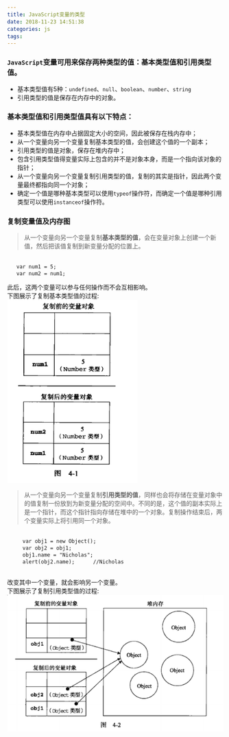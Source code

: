 ```yaml
---
title: JavaScript变量的类型
date: 2018-11-23 14:51:38
categories: js
tags:
---
```

### `JavaScript`变量可用来保存两种类型的值：基本类型值和引用类型值。

<!--more-->
* 基本类型值有5种：`undefined`、`null`、`boolean`、`number`、`string`
* 引用类型的值是保存在内存中的对象。

### 基本类型值和引用类型值具有以下特点：
* 基本类型值在内存中占据固定大小的空间，因此被保存在栈内存中；
* 从一个变量向另一个变量复制基本类型的值，会创建这个值的一个副本；
* 引用类型的值是对象，保存在堆内存中；
* 包含引用类型值得变量实际上包含的并不是对象本身，而是一个指向该对象的指针；
* 从一个变量向另一个变量复制引用类型的值，复制的其实是指针，因此两个变量最终都指向同一个对象；
* 确定一个值是哪种基本类型可以使用`typeof`操作符，而确定一个值是哪种引用类型可以使用`instanceof`操作符。

### 复制变量值及内存图
>从一个变量向另一个变量复制**基本类型的值**，会在变量对象上创建一个新值，然后把该值复制到新变量分配的位置上。

<pre><code>
   var num1 = 5;
   var num2 = num1;
</code></pre>
此后，这两个变量可以参与任何操作而不会互相影响。<br>
下图展示了复制基本类型值的过程:<br>
![复制基本类型值](/images/js/12.png)

>从一个变量向另一个变量复制**引用类型的值**，同样也会将存储在变量对象中的值复制一份放到为新变量分配的空间中。不同的是，这个值的副本实际上是一个指针，而这个指针指向存储在堆中的一个对象。复制操作结束后，两个变量实际上将引用同一个对象。
 
 <pre><code>
     var obj1 = new Object();
     var obj2 = obj1;
     obj1.name = "Nicholas";
     alert(obj2.name);      //Nicholas
 </code></pre>
 改变其中一个变量，就会影响另一个变量。<br>
下图展示了复制引用类型值的过程:<br>
![复制引用类型值](/images/js/13.png)
